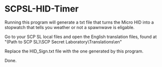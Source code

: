 # SCPSL-HID-Timer
Running this program will generate a txt file that turns the Micro HID into a stopwatch that tells you weather or not a spawnwave is eligable.

Go to your SCP SL local files and open the English translation files, found at "(Path to SCP SL)\SCP Secret Laboratory\Translations\en"

Replace the HID_Sign.txt file with the one generated by this program.

Done.
